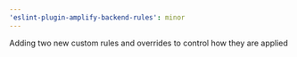 ```yaml
---
'eslint-plugin-amplify-backend-rules': minor
---
```


Adding two new custom rules and overrides to control how they are applied
